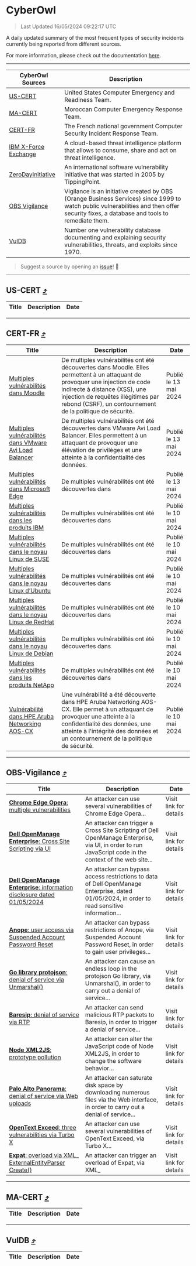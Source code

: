 
 <div id='top'></div>

# CyberOwl

 > Last Updated 16/05/2024 09:22:17 UTC
 
 A daily updated summary of the most frequent types of security incidents currently being reported from different sources.
 
 For more information, please check out the documentation [here](./docs/README.md).
 
 ---
 |CyberOwl Sources|Description|
 |---|---|
 |[US-CERT](#us-cert-arrow_heading_up)|United States Computer Emergency and Readiness Team.|
 |[MA-CERT](#ma-cert-arrow_heading_up)|Moroccan Computer Emergency Response Team.|
 |[CERT-FR](#cert-fr-arrow_heading_up)|The French national government Computer Security Incident Response Team.|
 |[IBM X-Force Exchange](#ibmcloud-arrow_heading_up)|A cloud-based threat intelligence platform that allows to consume, share and act on threat intelligence.|
 |[ZeroDayInitiative](#zerodayinitiative-arrow_heading_up)|An international software vulnerability initiative that was started in 2005 by TippingPoint.|
 |[OBS Vigilance](#obs-vigilance-arrow_heading_up)|Vigilance is an initiative created by OBS (Orange Business Services) since 1999 to watch public vulnerabilities and then offer security fixes, a database and tools to remediate them.|
 |[VulDB](#vuldb-arrow_heading_up)|Number one vulnerability database documenting and explaining security vulnerabilities, threats, and exploits since 1970.|
 
 > Suggest a source by opening an [issue](https://github.com/karimhabush/cyberowl/issues)! :raised_hands:
 ---

## US-CERT [:arrow_heading_up:](#cyberowl)

 |Title|Description|Date|
 |---|---|---|
 
 ---

## CERT-FR [:arrow_heading_up:](#cyberowl)

 |Title|Description|Date|
 |---|---|---|
 |[Multiples vulnérabilités dans Moodle](https://www.cert.ssi.gouv.fr/avis/CERTFR-2024-AVI-0388/)|De multiples vulnérabilités ont été découvertes dans Moodle. Elles permettent à un attaquant de provoquer une injection de code indirecte à distance (XSS), une injection de requêtes illégitimes par rebond (CSRF), un contournement de la politique de sécurité.|Publié le 13 mai 2024|
 |[Multiples vulnérabilités dans VMware Avi Load Balancer](https://www.cert.ssi.gouv.fr/avis/CERTFR-2024-AVI-0387/)|De multiples vulnérabilités ont été découvertes dans VMware Avi Load Balancer. Elles permettent à un attaquant de provoquer une élévation de privilèges et une atteinte à la confidentialité des données.|Publié le 13 mai 2024|
 |[Multiples vulnérabilités dans Microsoft Edge](https://www.cert.ssi.gouv.fr/avis/CERTFR-2024-AVI-0386/)|De multiples vulnérabilités ont été découvertes dans |Publié le 13 mai 2024|
 |[Multiples vulnérabilités dans les produits IBM](https://www.cert.ssi.gouv.fr/avis/CERTFR-2024-AVI-0385/)|De multiples vulnérabilités ont été découvertes dans |Publié le 10 mai 2024|
 |[Multiples vulnérabilités dans le noyau Linux de SUSE](https://www.cert.ssi.gouv.fr/avis/CERTFR-2024-AVI-0384/)|De multiples vulnérabilités ont été découvertes dans |Publié le 10 mai 2024|
 |[Multiples vulnérabilités dans le noyau Linux d’Ubuntu](https://www.cert.ssi.gouv.fr/avis/CERTFR-2024-AVI-0383/)|De multiples vulnérabilités ont été découvertes dans |Publié le 10 mai 2024|
 |[Multiples vulnérabilités dans le noyau Linux de RedHat](https://www.cert.ssi.gouv.fr/avis/CERTFR-2024-AVI-0382/)|De multiples vulnérabilités ont été découvertes dans |Publié le 10 mai 2024|
 |[Multiples vulnérabilités dans le noyau Linux de Debian](https://www.cert.ssi.gouv.fr/avis/CERTFR-2024-AVI-0381/)|De multiples vulnérabilités ont été découvertes dans |Publié le 10 mai 2024|
 |[Multiples vulnérabilités dans les produits NetApp](https://www.cert.ssi.gouv.fr/avis/CERTFR-2024-AVI-0380/)|De multiples vulnérabilités ont été découvertes dans |Publié le 10 mai 2024|
 |[Vulnérabilité dans HPE Aruba Networking AOS-CX](https://www.cert.ssi.gouv.fr/avis/CERTFR-2024-AVI-0379/)|Une vulnérabilité a été découverte dans HPE Aruba Networking AOS-CX. Elle permet à un attaquant de provoquer une atteinte à la confidentialité des données, une atteinte à l'intégrité des données et un contournement de la politique de sécurité.|Publié le 10 mai 2024|
 
 ---

## OBS-Vigilance [:arrow_heading_up:](#cyberowl)

 |Title|Description|Date|
 |---|---|---|
 |[<a href="https://vigilance.fr/vulnerability/Chrome-Edge-Opera-multiple-vulnerabilities-42017" class="noirorange"><b>Chrome  Edge  Opera</b>: multiple vulnerabilities</a>](https://vigilance.fr/vulnerability/Chrome-Edge-Opera-multiple-vulnerabilities-42017)|An attacker can use several vulnerabilities of Chrome  Edge  Opera...|Visit link for details|
 |[<a href="https://vigilance.fr/vulnerability/Dell-OpenManage-Enterprise-Cross-Site-Scripting-via-UI-44186" class="noirorange"><b>Dell OpenManage Enterprise</b>: Cross Site Scripting via UI</a>](https://vigilance.fr/vulnerability/Dell-OpenManage-Enterprise-Cross-Site-Scripting-via-UI-44186)|An attacker can trigger a Cross Site Scripting of Dell OpenManage Enterprise, via UI, in order to run JavaScript code in the context of the web site...|Visit link for details|
 |[<a href="https://vigilance.fr/vulnerability/Dell-OpenManage-Enterprise-information-disclosure-dated-01-05-2024-44185" class="noirorange"><b>Dell OpenManage Enterprise</b>: information disclosure dated 01/05/2024</a>](https://vigilance.fr/vulnerability/Dell-OpenManage-Enterprise-information-disclosure-dated-01-05-2024-44185)|An attacker can bypass access restrictions to data of Dell OpenManage Enterprise, dated 01/05/2024, in order to read sensitive information...|Visit link for details|
 |[<a href="https://vigilance.fr/vulnerability/Anope-user-access-via-Suspended-Account-Password-Reset-44172" class="noirorange"><b>Anope</b>: user access via Suspended Account Password Reset</a>](https://vigilance.fr/vulnerability/Anope-user-access-via-Suspended-Account-Password-Reset-44172)|An attacker can bypass restrictions of Anope, via Suspended Account Password Reset, in order to gain user privileges...|Visit link for details|
 |[<a href="https://vigilance.fr/vulnerability/Go-library-protojson-denial-of-service-via-Unmarshal-43796" class="noirorange"><b>Go library protojson</b>: denial of service via Unmarshal()</a>](https://vigilance.fr/vulnerability/Go-library-protojson-denial-of-service-via-Unmarshal-43796)|An attacker can cause an endless loop in the protojson Go library, via Unmarshal(), in order to carry out a denial of service...|Visit link for details|
 |[<a href="https://vigilance.fr/vulnerability/Baresip-denial-of-service-via-RTP-43795" class="noirorange"><b>Baresip</b>: denial of service via RTP</a>](https://vigilance.fr/vulnerability/Baresip-denial-of-service-via-RTP-43795)|An attacker can send malicious RTP packets to Baresip, in order to trigger a denial of service...|Visit link for details|
 |[<a href="https://vigilance.fr/vulnerability/Node-XML2JS-prototype-pollution-43794" class="noirorange"><b>Node XML2JS</b>: prototype pollution</a>](https://vigilance.fr/vulnerability/Node-XML2JS-prototype-pollution-43794)|An attacker can alter the JavaScript code of Node XML2JS, in order to change the software behavior...|Visit link for details|
 |[<a href="https://vigilance.fr/vulnerability/Palo-Alto-Panorama-denial-of-service-via-Web-uploads-43786" class="noirorange"><b>Palo Alto Panorama</b>: denial of service via Web uploads</a>](https://vigilance.fr/vulnerability/Palo-Alto-Panorama-denial-of-service-via-Web-uploads-43786)|An attacker can saturate disk space by downloading numerous files via the Web interface, in order to carry out a denial of service...|Visit link for details|
 |[<a href="https://vigilance.fr/vulnerability/OpenText-Exceed-three-vulnerabilities-via-Turbo-X-43785" class="noirorange"><b>OpenText Exceed</b>: three vulnerabilities via Turbo X</a>](https://vigilance.fr/vulnerability/OpenText-Exceed-three-vulnerabilities-via-Turbo-X-43785)|An attacker can use several vulnerabilities of OpenText Exceed, via Turbo X...|Visit link for details|
 |[<a href="https://vigilance.fr/vulnerability/Expat-overload-via-XML-ExternalEntityParserCreate-43783" class="noirorange"><b>Expat</b>: overload via XML_<wbr>ExternalEntityParser<wbr>Create()</wbr></wbr></a>](https://vigilance.fr/vulnerability/Expat-overload-via-XML-ExternalEntityParserCreate-43783)|An attacker can trigger an overload of Expat, via XML_|Visit link for details|
 
 ---

## MA-CERT [:arrow_heading_up:](#cyberowl)

 |Title|Description|Date|
 |---|---|---|
 
 ---

## VulDB [:arrow_heading_up:](#cyberowl)

 |Title|Description|Date|
 |---|---|---|
 